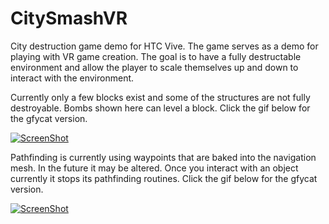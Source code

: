 # CitySmashVR
City destruction game demo for HTC Vive. The game serves as a demo for playing with VR game creation.
The goal is to have a fully destructable environment and allow the player to scale themselves up and down to interact with the environment.



Currently only a few blocks exist and some of the structures are not fully destroyable. Bombs shown here can level a block. Click the gif below for the gfycat version.

[![ScreenShot](https://thumbs.gfycat.com/UnnaturalIcyIrrawaddydolphin-size_restricted.gif)](https://gfycat.com/UnnaturalIcyIrrawaddydolphin)

Pathfinding is currently using waypoints that are baked into the navigation mesh. In the future it may be altered. Once you interact with an object currently it stops its pathfinding routines. Click the gif below for the gfycat version.

[![ScreenShot](https://thumbs.gfycat.com/EnormousFaithfulAidi-size_restricted.gif)](https://gfycat.com/EnormousFaithfulAidi)
